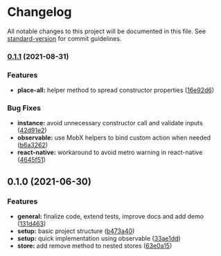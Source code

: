 # Changelog

All notable changes to this project will be documented in this file. See [standard-version](https://github.com/conventional-changelog/standard-version) for commit guidelines.

### [0.1.1](https://github.com/tobua/epic-mobx/compare/v0.1.0...v0.1.1) (2021-08-31)


### Features

* **place-all:** helper method to spread constructor properties ([16e92d6](https://github.com/tobua/epic-mobx/commit/16e92d6aacdf1a4d899a2a4bbd0913dec008d448))


### Bug Fixes

* **instance:** avoid unnecessary constructor call and validate inputs ([42d91e2](https://github.com/tobua/epic-mobx/commit/42d91e2002207d113e5e88d77268d52eae68a0b2))
* **observable:** use MobX helpers to bind custom action when needed ([b6a3262](https://github.com/tobua/epic-mobx/commit/b6a3262264ae14e44ff0b5402bfb7b7a2d428264))
* **react-native:** workaround to avoid metro warning in react-native ([4645f51](https://github.com/tobua/epic-mobx/commit/4645f5174217054e3d640b8a6d6691bef08c9fa7))

## 0.1.0 (2021-06-30)


### Features

* **general:** finalize code, extend tests, improve docs and add demo ([131d463](https://github.com/tobua/epic-mobx/commit/131d463d12ecc9f99d89c339c30a17edb2dfa2ce))
* **setup:** basic project structure ([b473a40](https://github.com/tobua/epic-mobx/commit/b473a404d90d0a9a02c17fed71b83a0850ea8c0c))
* **setup:** quick implementation using observable ([33ae1dd](https://github.com/tobua/epic-mobx/commit/33ae1dd034a7b147ccb3f2259fb22b24fad0444a))
* **store:** add remove method to nested stores ([63e0a15](https://github.com/tobua/epic-mobx/commit/63e0a15a501836b0f0825e80bcebd7d3f8859aef))
